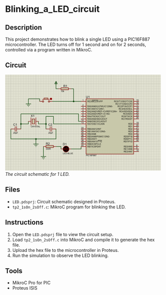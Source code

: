 # Blinking_a_LED_circuit

## Description
This project demonstrates how to blink a single LED using a PIC16F887 microcontroller. The LED turns off for 1 second and on for 2 seconds, controlled via a program written in MikroC.

## Circuit
![Circuit Diagram](circuit/1sOn_2sOff.png)  
*The circuit schematic for 1 LED.*

## Files
- `LED.pdsprj`: Circuit schematic designed in Proteus.
- `tp2_1sOn_2sOff.c`: MikroC program for blinking the LED.

## Instructions
1. Open the `LED.pdsprj` file to view the circuit setup.
2. Load `tp2_1sOn_2sOff.c` into MikroC and compile it to generate the hex file.
3. Upload the hex file to the microcontroller in Proteus.
4. Run the simulation to observe the LED blinking.

## Tools
- MikroC Pro for PIC
- Proteus ISIS
